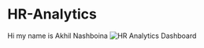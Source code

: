 # HR-Analytics
Hi my name is Akhil Nashboina
![HR Analytics Dashboard](https://github.com/akhilnashaboina/HR-Analytics/assets/164436638/ea151bee-a2b8-43f5-94f1-691e6ab89700)

